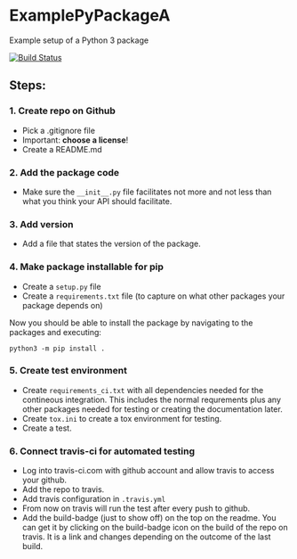 # ExamplePyPackageA
Example setup of a Python 3 package

[![Build Status](https://travis-ci.com/gefux/ExamplePyPackageA.svg?branch=main)](https://travis-ci.com/gefux/ExamplePyPackageA)

## Steps:

### 1. Create repo on Github

* Pick a .gitignore file
* Important: **choose a license**!
* Create a README.md

### 2. Add the package code

* Make sure the `__init__.py` file facilitates not more and not less than what
  you think your API should facilitate.

### 3. Add version

* Add a file that states the version of the package.

### 4. Make package installable for pip

* Create a `setup.py` file
* Create a `requirements.txt` file (to capture on what other packages your
  package depends on)

Now you should be able to install the package by navigating to the packages and
executing:
```
python3 -m pip install .
```

### 5. Create test environment

* Create `requirements_ci.txt` with all dependencies needed for the contineous
  integration. This includes the normal requrements plus any other packages
  needed for testing or creating the documentation later.
* Create `tox.ini` to create a tox environment for testing.
* Create a test.

### 6. Connect travis-ci for automated testing

* Log into travis-ci.com with github account and allow travis to access your
  github.
* Add the repo to travis.
* Add travis configuration in `.travis.yml`
* From now on travis will run the test after every push to github.
* Add the build-badge (just to show off) on the top on the readme. You can get
  it by clicking on the build-badge icon on the build of the repo on travis.
  It is a link and changes depending on the outcome of the last build.
